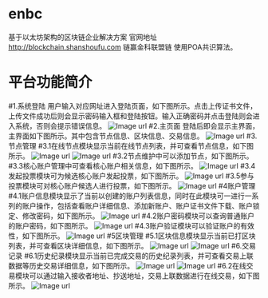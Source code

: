 # enbc
基于以太坊架构的区块链企业解决方案
官网地址 http://blockchain.shanshoufu.com
链赢金科联盟链 使用POA共识算法。
# 平台功能简介
#1.系统登陆
用户输入对应网址进入登陆页面，如下图所示。点击上传证书文件，上传文件成功后则会显示密码输入框和登陆按钮。输入正确密码并点击登陆则会进入系统，否则会提示错误信息。
![Image url](https://github.com/18363992970/enbc/blob/master/picture/login.jpg)
#2.主页面
登陆后即会显示主界面，主界面如下图所示。其中包含节点信息、区块信息、交易信息。
![Image url](https://github.com/18363992970/enbc/blob/master/picture/index.jpg)
#3.节点管理
#3.1在线节点模块显示当前在线节点列表，并可查看节点信息，如下图所示。
![Image url](https://github.com/18363992970/enbc/blob/master/picture/node.jpg)
![Image url](https://github.com/18363992970/enbc/blob/master/picture/nodeDetails.png)
#3.2节点维护中可以添加节点，如下图所示。
#3.3核心账户管理中可查看核心账户相关信息，如下图所示。
![Image url](https://github.com/18363992970/enbc/blob/master/picture/coreAccount.jpg)
#3.4发起投票模块可为候选核心账户发起投票，如下图所示。
![Image url](https://github.com/18363992970/enbc/blob/master/picture/startVote.jpg)
#3.5参与投票模块可对核心账户候选人进行投票，如下图所示。
![Image url](https://github.com/18363992970/enbc/blob/master/picture/vote.jpg)
#4账户管理
#4.1账户信息模块显示了当前以创建的账户列表信息，同时在此模块可一进行一系列的账户操作，包括查看账户详细信息、添加新账户、账户证书文件下载、账户锁定、修改密码，如下图所示。
![Image url](https://github.com/18363992970/enbc/blob/master/picture/account.jpg)
#4.2账户密码模块可以查询普通账户的账户密码，如下图所示。
![Image url](https://github.com/18363992970/enbc/blob/master/picture/password.jpg)
#4.3账户验证模块可以验证账户的有效性，如下图所示。
![Image url](https://github.com/18363992970/enbc/blob/master/picture/verification.jpg)
#5区块管理
#5.1区块信息模块显示当前已打区块列表，并可查看区块详细信息，如下图所示。
![Image url](https://github.com/18363992970/enbc/blob/master/picture/block.jpg)
![Image url](https://github.com/18363992970/enbc/blob/master/picture/blockDetails.jpg)
#6.交易记录
#6.1历史纪录模块显示当前已完成交易的历史纪录列表，并可查看交易上联数据等历史交易详细信息，如下图所示。
![Image url](https://github.com/18363992970/enbc/blob/master/picture/history.jpg)
![Image url](https://github.com/18363992970/enbc/blob/master/picture/historyDetails.jpg)
#6.2在线交易模块可以通过输入接收者地址、抄送地址，交易上联数据进行在线交易，如下图所示。
![Image url](https://github.com/18363992970/enbc/blob/master/picture/transaction.jpg)

